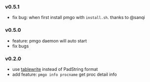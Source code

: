 ### v0.5.1
- fix bug: when first install pmgo with `install.sh`. thanks to @sanqi

### v0.5.0

- feature: pmgo daemon will auto start
- fix bugs

### v0.2.0

- use [tablewrite](github.com/olekukonko/tablewriter) instead of PadString format
- add feature: `pmgo info procname` get proc detail info
